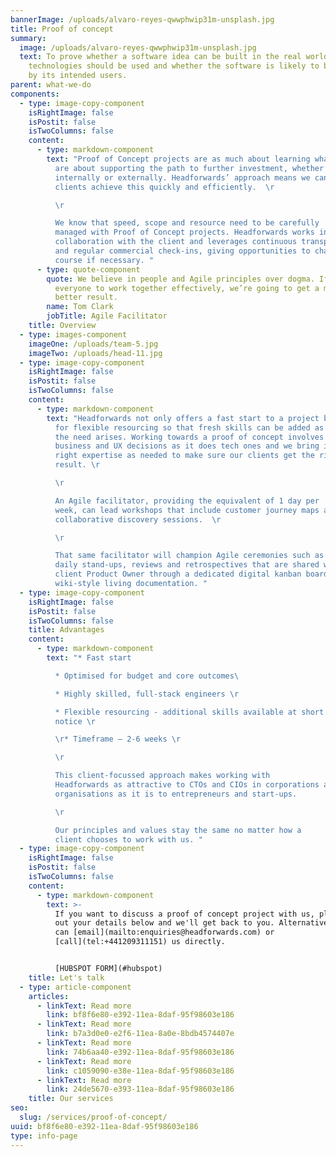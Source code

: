 ```yaml
---
bannerImage: /uploads/alvaro-reyes-qwwphwip31m-unsplash.jpg
title: Proof of concept
summary:
  image: /uploads/alvaro-reyes-qwwphwip31m-unsplash.jpg
  text: To prove whether a software idea can be built in the real world, what
    technologies should be used and whether the software is likely to be adopted
    by its intended users.
parent: what-we-do
components:
  - type: image-copy-component
    isRightImage: false
    isPostit: false
    isTwoColumns: false
    content:
      - type: markdown-component
        text: "Proof of Concept projects are as much about learning what works as they
          are about supporting the path to further investment, whether
          internally or externally. Headforwards’ approach means we can help
          clients achieve this quickly and efficiently.  \r

          \r

          We know that speed, scope and resource need to be carefully
          managed with Proof of Concept projects. Headforwards works in close
          collaboration with the client and leverages continuous transparency
          and regular commercial check-ins, giving opportunities to change
          course if necessary. "
      - type: quote-component
        quote: We believe in people and Agile principles over dogma. If we can get
          everyone to work together effectively, we’re going to get a much
          better result.
        name: Tom Clark
        jobTitle: Agile Facilitator
    title: Overview
  - type: images-component
    imageOne: /uploads/team-5.jpg
    imageTwo: /uploads/head-11.jpg
  - type: image-copy-component
    isRightImage: false
    isPostit: false
    isTwoColumns: false
    content:
      - type: markdown-component
        text: "Headforwards not only offers a fast start to a project but also allows
          for flexible resourcing so that fresh skills can be added as and when
          the need arises. Working towards a proof of concept involves as many
          business and UX decisions as it does tech ones and we bring in the
          right expertise as needed to make sure our clients get the right
          result. \r

          \r

          An Agile facilitator, providing the equivalent of 1 day per
          week, can lead workshops that include customer journey maps and other
          collaborative discovery sessions.  \r

          \r

          That same facilitator will champion Agile ceremonies such as
          daily stand-ups, reviews and retrospectives that are shared with the
          client Product Owner through a dedicated digital kanban board and
          wiki-style living documentation. "
  - type: image-copy-component
    isRightImage: false
    isPostit: false
    isTwoColumns: false
    title: Advantages
    content:
      - type: markdown-component
        text: "* Fast start

          * Optimised for budget and core outcomes\ 

          * Highly skilled, full-stack engineers \r

          * Flexible resourcing - additional skills available at short
          notice \r

          \r* Timeframe – 2-6 weeks \r

          \r

          This client-focussed approach makes working with
          Headforwards as attractive to CTOs and CIOs in corporations and
          organisations as it is to entrepreneurs and start-ups.

          \r

          Our principles and values stay the same no matter how a
          client chooses to work with us. "
  - type: image-copy-component
    isRightImage: false
    isPostit: false
    isTwoColumns: false
    content:
      - type: markdown-component
        text: >-
          If you want to discuss a proof of concept project with us, please fill
          out your details below and we'll get back to you. Alternatively, you
          can [email](mailto:enquiries@headforwards.com) or
          [call](tel:+441209311151) us directly.


          [HUBSPOT FORM](#hubspot)
    title: Let's talk
  - type: article-component
    articles:
      - linkText: Read more
        link: bf8f6e80-e392-11ea-8daf-95f98603e186
      - linkText: Read more
        link: b7a3d0e0-e2f6-11ea-8a0e-8bdb4574407e
      - linkText: Read more
        link: 74b6aa40-e392-11ea-8daf-95f98603e186
      - linkText: Read more
        link: c1059090-e38e-11ea-8daf-95f98603e186
      - linkText: Read more
        link: 24de5670-e393-11ea-8daf-95f98603e186
    title: Our services
seo:
  slug: /services/proof-of-concept/
uuid: bf8f6e80-e392-11ea-8daf-95f98603e186
type: info-page
---
```

